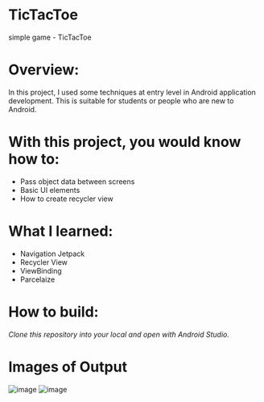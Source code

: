 # TicTacToe
simple game - TicTacToe

# **Overview:**
In this project, I used some techniques at entry level in Android application development. This is suitable for students or people who are new to Android.

# With this project, you would know how to:

* Pass object data between screens
* Basic UI elements
* How to create recycler view

# What I learned: 
* Navigation Jetpack
* Recycler View
* ViewBinding
* Parcelaize

# How to build:
*Clone this repository into your local and open with Android Studio.*

# Images of Output
![image](https://user-images.githubusercontent.com/59287789/139443429-cefe43e0-05fa-41c8-914c-62bb98e8e48f.png)
![image](https://user-images.githubusercontent.com/59287789/139443313-295368f0-46d0-4d42-ae71-43ff130d3127.png)
